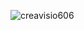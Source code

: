 ![creavisio606](https://github.com/skupta12/Creavisio/assets/89469062/afd1e979-cd37-423b-99f6-f97822ffd7e0)

